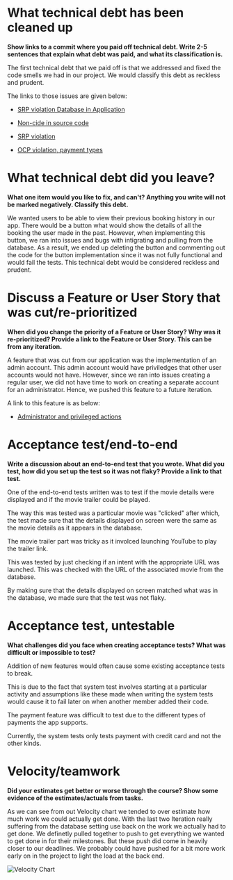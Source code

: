What technical debt has been cleaned up
========================================

**Show links to a commit where you paid off technical debt. Write 2-5 sentences
that explain what debt was paid, and what its classification is.**

The first technical debt that we paid off is that we addressed and fixed the code smells we had in our project. We would classify this debt as reckless and prudent.

The links to those issues are given below:

* [SRP violation Database in Application](https://code.cs.umanitoba.ca/3350-winter-2021-a01/group-3/-/issues/49)

* [Non-cide in source code](https://code.cs.umanitoba.ca/3350-winter-2021-a01/group-3/-/issues/50)

* [SRP violation](https://code.cs.umanitoba.ca/3350-winter-2021-a01/group-3/-/issues/48)

* [OCP violation, payment types](https://code.cs.umanitoba.ca/3350-winter-2021-a01/group-3/-/issues/47)



What technical debt did you leave?
==================================

**What one item would you like to fix, and can't? Anything you write will not
be marked negatively. Classify this debt.**

We wanted users to be able to view their previous booking history in our app. There would be a button what would show the details of all the booking the user made in the past. However, when implementing this button, we ran into issues and bugs with intigrating and pulling from the database. As a result, we ended up deleting the button and commenting out the code for the button implementation since it was not fully functional and would fail the tests. This technical debt would be considered reckless and prudent.

Discuss a Feature or User Story that was cut/re-prioritized
============================================

**When did you change the priority of a Feature or User Story? Why was it
re-prioritized? Provide a link to the Feature or User Story. This can be from any iteration.**

A feature that was cut from our application was the implementation of an admin account. This admin account would have priviledges that other user accounts would not have. However, since we ran into issues creating a regular user, we did not have time to work on creating a separate account for an administrator. Hence, we pushed this feature to a future iteration. 

A link to this feature is as below:
* [Administrator and privileged actions](https://code.cs.umanitoba.ca/3350-winter-2021-a01/group-3/-/issues/25)



Acceptance test/end-to-end
==========================

**Write a discussion about an end-to-end test that you wrote. What did you test,
how did you set up the test so it was not flaky? Provide a link to that test.**

One of the end-to-end tests written was to test if the movie details were displayed and if the movie trailer could be played.

The way this was tested was a particular movie was "clicked" after which, the test made sure that the details displayed on screen were the same as the movie details as it appears in the database.

The movie trailer part was tricky as it involced launching YouTube to play the trailer link.

This was tested by just checking if an intent with the appropriate URL was launched. This was checked with the URL of the associated movie from the database.

By making sure that the details displayed on screen matched what was in the database, we made sure that the test was not flaky.

Acceptance test, untestable
===============

**What challenges did you face when creating acceptance tests? What was difficult
or impossible to test?**

Addition of new features would often cause some existing acceptance tests to break.

This is due to the fact that system test involves starting at a particular activity and assumptions like these made when writing the system tests would cause it to fail later on when another member added their code.

The payment feature was difficult to test due to the different types of payments the app supports.

Currently, the system tests only tests payment with credit card and not the other kinds.

Velocity/teamwork
=================

**Did your estimates get better or worse through the course? Show some
evidence of the estimates/actuals from tasks.**

As we can see from out Velocity chart we tended to over estimate how much work we could actually get done. With the last two Iteration really suffering from the database setting use back on the work we actually had to get done. We definetly pulled together to push to get everything we wanted to get done in for their milestones. But these push did come in heavily closer to our deadlines. We probably could have pushed for a bit more work early on in the project to light the load at the back end.

![Velocity Chart](https://code.cs.umanitoba.ca/3350-winter-2021-a01/group-3/-/blob/master/Doc/Velocity_Chart.png)
